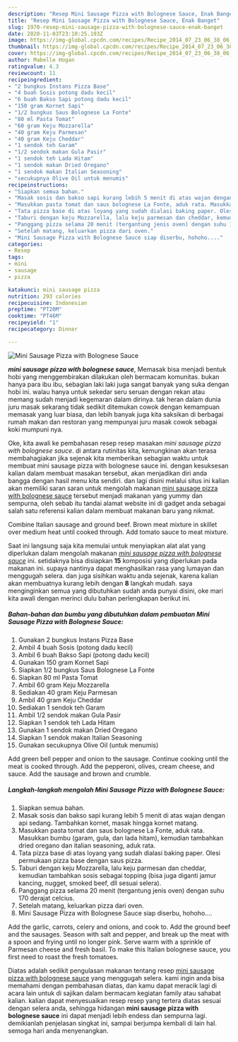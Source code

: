 ```yaml
---
description: "Resep Mini Sausage Pizza with Bolognese Sauce, Enak Banget"
title: "Resep Mini Sausage Pizza with Bolognese Sauce, Enak Banget"
slug: 1970-resep-mini-sausage-pizza-with-bolognese-sauce-enak-banget
date: 2020-11-03T23:10:25.193Z
image: https://img-global.cpcdn.com/recipes/Recipe_2014_07_23_06_38_06_32_169036ac064ac571c474/751x532cq70/mini-sausage-pizza-with-bolognese-sauce-foto-resep-utama.jpg
thumbnail: https://img-global.cpcdn.com/recipes/Recipe_2014_07_23_06_38_06_32_169036ac064ac571c474/751x532cq70/mini-sausage-pizza-with-bolognese-sauce-foto-resep-utama.jpg
cover: https://img-global.cpcdn.com/recipes/Recipe_2014_07_23_06_38_06_32_169036ac064ac571c474/751x532cq70/mini-sausage-pizza-with-bolognese-sauce-foto-resep-utama.jpg
author: Mabelle Hogan
ratingvalue: 4.3
reviewcount: 11
recipeingredient:
- "2 bungkus Instans Pizza Base"
- "4 buah Sosis potong dadu kecil"
- "6 buah Bakso Sapi potong dadu kecil"
- "150 gram Kornet Sapi"
- "1/2 bungkus Saus Bolognese La Fonte"
- "80 ml Pasta Tomat"
- "60 gram Keju Mozzarella"
- "40 gram Keju Parmesan"
- "40 gram Keju Cheddar"
- "1 sendok teh Garam"
- "1/2 sendok makan Gula Pasir"
- "1 sendok teh Lada Hitam"
- "1 sendok makan Dried Oregano"
- "1 sendok makan Italian Seasoning"
- "secukupnya Olive Oil untuk menumis"
recipeinstructions:
- "Siapkan semua bahan."
- "Masak sosis dan bakso sapi kurang lebih 5 menit di atas wajan dengan api sedang. Tambahkan kornet, masak hingga kornet matang."
- "Masukkan pasta tomat dan saus bolognese La Fonte, aduk rata. Masukkan bumbu (garam, gula, dan lada hitam), kemudian tambahkan dried oregano dan italian seasoning, aduk rata."
- "Tata pizza base di atas loyang yang sudah dialasi baking paper. Olesi permukaan pizza base dengan saus pizza."
- "Taburi dengan keju Mozzarella, lalu keju parmesan dan cheddar, kemudian tambahkan sosis sebagai topping (bisa juga diganti jamur kancing, nugget, smoked beef, dll sesuai selera)."
- "Panggang pizza selama 20 menit (tergantung jenis oven) dengan suhu 170 derajat celcius."
- "Setelah matang, keluarkan pizza dari oven."
- "Mini Sausage Pizza with Bolognese Sauce siap diserbu, hohoho...."
categories:
- Resep
tags:
- mini
- sausage
- pizza

katakunci: mini sausage pizza 
nutrition: 293 calories
recipecuisine: Indonesian
preptime: "PT20M"
cooktime: "PT46M"
recipeyield: "1"
recipecategory: Dinner

---
```



![Mini Sausage Pizza with Bolognese Sauce](https://img-global.cpcdn.com/recipes/Recipe_2014_07_23_06_38_06_32_169036ac064ac571c474/751x532cq70/mini-sausage-pizza-with-bolognese-sauce-foto-resep-utama.jpg)

<b><i>mini sausage pizza with bolognese sauce</i></b>, Memasak bisa menjadi bentuk hobi yang menggembirakan dilakukan oleh bermacam komunitas. bukan hanya para ibu ibu, sebagian laki laki juga sangat banyak yang suka dengan hobi ini. walau hanya untuk sekedar seru seruan dengan rekan atau memang sudah menjadi kegemaran dalam dirinya. tak heran dalam dunia juru masak sekarang tidak sedikit ditemukan cowok dengan kemampuan memasak yang luar biasa, dan lebih banyak juga kita saksikan di berbagai rumah makan dan restoran yang mempunyai juru masak cowok sebagai koki mumpuni nya.

Oke, kita awali ke pembahasan resep resep masakan <i>mini sausage pizza with bolognese sauce</i>. di antara rutinitas kita, kemungkinan akan terasa membahagiakan jika sejenak kita memberikan sebagian waktu untuk membuat mini sausage pizza with bolognese sauce ini. dengan kesuksesan kalian dalam membuat masakan tersebut, akan menjadikan diri anda bangga dengan hasil menu kita sendiri. dan lagi disini melalui situs ini kalian akan memiliki saran saran untuk mengolah makanan <u>mini sausage pizza with bolognese sauce</u> tersebut menjadi makanan yang yummy dan sempurna, oleh sebab itu tandai alamat website ini di gadget anda sebagai salah satu referensi kalian dalam membuat makanan baru yang nikmat.

Combine Italian sausage and ground beef. Brown meat mixture in skillet over medium heat until cooked through. Add tomato sauce to meat mixture.


Saat ini langsung saja kita memulai untuk menyiapkan alat alat yang diperlukan dalam mengolah makanan <u><i>mini sausage pizza with bolognese sauce</i></u> ini. setidaknya bisa disiapkan <b>15</b> komposisi yang diperlukan pada makanan ini. supaya nantinya dapat menghasilkan rasa yang lumayan dan menggugah selera. dan juga sisihkan waktu anda sejenak, karena kalian akan membuatnya kurang lebih dengan <b>8</b> langkah mudah. saya menginginkan semua yang dibutuhkan sudah anda punyai disini, oke mari kita awali dengan merinci dulu bahan perlengkapan berikut ini.

<!--inarticleads1-->

##### Bahan-bahan dan bumbu yang dibutuhkan dalam pembuatan Mini Sausage Pizza with Bolognese Sauce:

1. Gunakan 2 bungkus Instans Pizza Base
1. Ambil 4 buah Sosis (potong dadu kecil)
1. Ambil 6 buah Bakso Sapi (potong dadu kecil)
1. Gunakan 150 gram Kornet Sapi
1. Siapkan 1/2 bungkus Saus Bolognese La Fonte
1. Siapkan 80 ml Pasta Tomat
1. Ambil 60 gram Keju Mozzarella
1. Sediakan 40 gram Keju Parmesan
1. Ambil 40 gram Keju Cheddar
1. Sediakan 1 sendok teh Garam
1. Ambil 1/2 sendok makan Gula Pasir
1. Siapkan 1 sendok teh Lada Hitam
1. Gunakan 1 sendok makan Dried Oregano
1. Siapkan 1 sendok makan Italian Seasoning
1. Gunakan secukupnya Olive Oil (untuk menumis)


Add green bell pepper and onion to the sausage. Continue cooking until the meat is cooked through. Add the pepperoni, olives, cream cheese, and sauce. Add the sausage and brown and crumble. 

<!--inarticleads2-->

##### Langkah-langkah mengolah Mini Sausage Pizza with Bolognese Sauce:

1. Siapkan semua bahan.
1. Masak sosis dan bakso sapi kurang lebih 5 menit di atas wajan dengan api sedang. Tambahkan kornet, masak hingga kornet matang.
1. Masukkan pasta tomat dan saus bolognese La Fonte, aduk rata. Masukkan bumbu (garam, gula, dan lada hitam), kemudian tambahkan dried oregano dan italian seasoning, aduk rata.
1. Tata pizza base di atas loyang yang sudah dialasi baking paper. Olesi permukaan pizza base dengan saus pizza.
1. Taburi dengan keju Mozzarella, lalu keju parmesan dan cheddar, kemudian tambahkan sosis sebagai topping (bisa juga diganti jamur kancing, nugget, smoked beef, dll sesuai selera).
1. Panggang pizza selama 20 menit (tergantung jenis oven) dengan suhu 170 derajat celcius.
1. Setelah matang, keluarkan pizza dari oven.
1. Mini Sausage Pizza with Bolognese Sauce siap diserbu, hohoho....


Add the garlic, carrots, celery and onions, and cook to. Add the ground beef and the sausages. Season with salt and pepper, and break up the meat with a spoon and frying until no longer pink. Serve warm with a sprinkle of Parmesan cheese and fresh basil. To make this Italian bolognese sauce, you first need to roast the fresh tomatoes. 

Diatas adalah sedikit pengulasan makanan tentang resep <u>mini sausage pizza with bolognese sauce</u> yang menggugah selera. kami ingin anda bisa memahami dengan pembahasan diatas, dan kamu dapat meracik lagi di acara lain untuk di sajikan dalam bermacam kegiatan family atau sahabat kalian. kalian dapat menyesuaikan resep resep yang tertera diatas sesuai dengan selera anda, sehingga hidangan <b>mini sausage pizza with bolognese sauce</b> ini dapat menjadi lebih endess dan sempurna lagi. demikianlah penjelasan singkat ini, sampai berjumpa kembali di lain hal. semoga hari anda menyenangkan.
